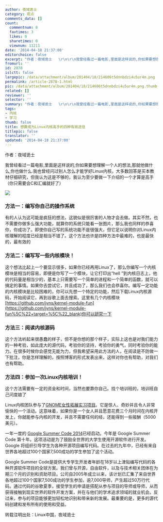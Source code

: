 ```yaml
---
author: 夜域诡士
category: 观点
comments_data: []
count:
  commentnum: 0
  favtimes: 3
  likes: 0
  sharetimes: 0
  viewnum: 11211
date: '2014-04-18 21:37:00'
editorchoice: false
excerpt: "作者：夜域诡士   \r\n\r\n我曾经看过一篇电影,里面是这样说的,你如果要想理解一个人的想法,那就他做什么,你也做什么.我也曾经问过别人怎么才能学好Linux内核，大多数回答是买本教材仔细研究，但我认为这是不够的，我认为至少要做一下介绍的一个才算是高手（你只需要会C和汇编就好了）\r\n\r\n方法一：编写你自己的操作系统\r\n\r\n有的人认为这可能是疯狂的想法，这貌似是很厉害的人物才会去做。其实不然，也不需要你做多么强大功能，就算你的系统只能看一张图片，那么我也同样的恭喜你，你成功了。即使你自己写的系统功能不是很强大，但它足以说明你对Linu"
fromurl: ''
id: 2878
islctt: false
largepic: /data/attachment/album/201404/18/214606t5dnnbdzi4u5ur4m.png
permalink: /article-2878-1.html
pic: /data/attachment/album/201404/18/214606t5dnnbdzi4u5ur4m.png.thumb.jpg
related: []
reviewer: ''
selector: ''
summary: "作者：夜域诡士   \r\n\r\n我曾经看过一篇电影,里面是这样说的,你如果要想理解一个人的想法,那就他做什么,你也做什么.我也曾经问过别人怎么才能学好Linux内核，大多数回答是买本教材仔细研究，但我认为这是不够的，我认为至少要做一下介绍的一个才算是高手（你只需要会C和汇编就好了）\r\n\r\n方法一：编写你自己的操作系统\r\n\r\n有的人认为这可能是疯狂的想法，这貌似是很厉害的人物才会去做。其实不然，也不需要你做多么强大功能，就算你的系统只能看一张图片，那么我也同样的恭喜你，你成功了。即使你自己写的系统功能不是很强大，但它足以说明你对Linu"
tags:
- 内核
- 学习
thumb: false
title: 想要成为Linux内核高手的四种有效途径
titlepic: false
translator: ''
updated: '2014-04-18 21:37:00'
---
```


作者：夜域诡士 


我曾经看过一篇电影,里面是这样说的,你如果要想理解一个人的想法,那就他做什么,你也做什么.我也曾经问过别人怎么才能学好Linux内核，大多数回答是买本教材仔细研究，但我认为这是不够的，我认为至少要做一下介绍的一个才算是高手（你只需要会C和汇编就好了）


![](/data/attachment/album/201404/18/214606t5dnnbdzi4u5ur4m.png)


### 方法一：编写你自己的操作系统


有的人认为这可能是疯狂的想法，这貌似是很厉害的人物才会去做。其实不然，也不需要你做多么强大功能，就算你的系统只能看一张图片，那么我也同样的恭喜你，你成功了。即使你自己写的系统功能不是很强大，但它足以说明你对Linux内核理解的程度已经是相当不错了。这个方法也许是四种方法中最难的，也是最快的，最有效的


### 方法二：编写写一些内核模块！


这个想法比起上一个要显示很多，如果你已经再用Linux了，那么你编写一个内核模块是相当的容易，即便是你写了一个模块，让它打印出“hell ”到内核日志上，他的代码量是相当少的，基本上只需要写一个简单的进程和一个简单的函数，就可以搞定的事情。如果你去尝试它，并且成功了，那么我们也会恭喜你。编写一定功能的内核模块是比较困难的，你可以先想一个特定的功能，然后下载Linux内核源码，开始阅读它，再到谷歌上面去搜索。这里有几个内核模块[https://github.com/jvns/kernel-module-fun](https://github.com/jvns/kernel-module-fun%5C%22+target=%5C%22_blank)你可以研究一下


### 方法三：阅读内核源码


这个方法听起来很愚蠢的样子，但不是你想的那个样子，实际上这也是对我们能力的一种考验，如此庞大的源代码，考验你的坚持，考验你的勇气，同时考验你的能力。在很多时候你会感觉无能为力，但我希望采用此方法的人，在阅读是不防做一下批注，你是怎样理解的，按照博客的形式发表出来，这样对你也有帮助，对我们也有帮助。


### 方法四：参加一次Linux内核培训！


这个方法需要有一定的资金和时间，当然也要靠你自己。找个培训班的，培训班自己问度娘了


Linux内核团队参与了[GNOME女性拓展实习项目](http://www.gnome.org/%5C%22+target=%5C%22_blank)。它是惊人、奇妙并且令人非常愉快的一个活动。这意味着，如果你是一个女人并且愿意花费三个月时间在内核开发上，你就能参与内核的开发，并且不需要任何的经，还能得到一些报酬（5000美元）。


一年一度的 [Google Summer Code 2014](http://www.google-melange.com/gsoc/homepage/google/gsoc2014%5C%22+target=%5C%22_blank)已经启动。今年是 Google Summer Code 第十年。这项活动是为了鼓励全世界的大学生使用开源软件进行开发。Google 将组织引导学生为各种开源项目编写代码。在过去的九年中，已经有来自世界各地超过100个国家7,500成功的学生参加了这个活动。


Google Summer Code是提供大专学生开发者年龄在18岁以上津贴编写代码的各种开源软件项目的全球方案。我们曾与开源，自由软件，以及与技术相关团体在为期三个月的识别和资助项目。公司自2005年成立以来，该计划已汇集了来自世界各地超过100个国家7,500成功的学生参加，逾7,000导师，产生超过50万行代码。通过代码的谷歌夏季，接受学生的申请是搭配从参与项目的导师或导师，从而获得接触到现实世界的软件开发方案，并在与他们的学术追求领域的就业机会。反过来，参与的项目能够更加轻松地识别和带来新的发展。最重要的是，更多的源代码创建和发布所有的使用和受益。


转载注明出处：Linux中国，夜域诡士